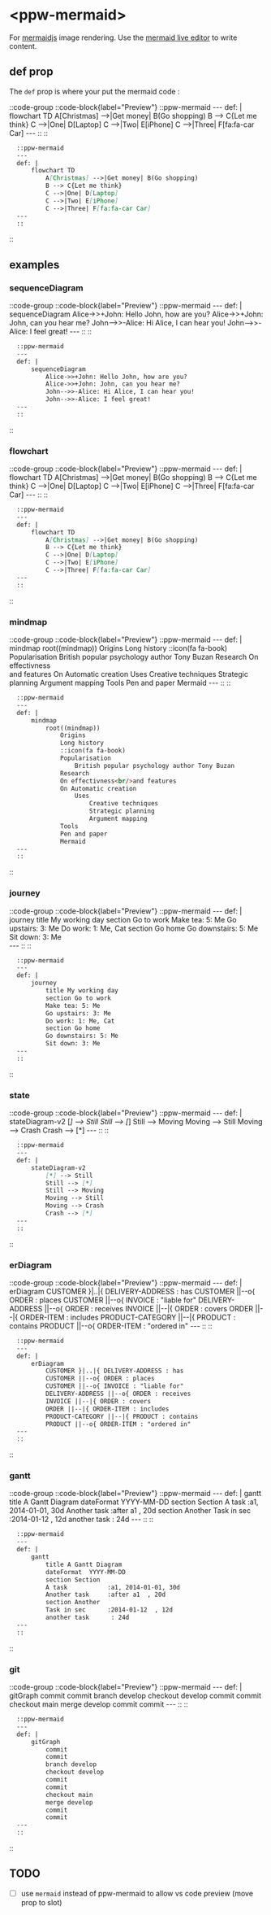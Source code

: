 # \<ppw-mermaid\>

For [mermaidjs](https://mermaid.js.org/) image rendering.
Use the  [mermaid live editor](https://mermaid.live/) to write content.


## def prop

The `def` prop is where your put the mermaid code :

::code-group
  ::code-block{label="Preview"}
    ::ppw-mermaid
    ---
    def: |
        flowchart TD
            A[Christmas] -->|Get money| B(Go shopping)
            B --> C{Let me think}
            C -->|One| D[Laptop]
            C -->|Two| E[iPhone]
            C -->|Three| F[fa:fa-car Car]
    ---
    ::
  ::
  
  ```markdown [Code]
    ::ppw-mermaid
    ---
    def: |
        flowchart TD
            A[Christmas] -->|Get money| B(Go shopping)
            B --> C{Let me think}
            C -->|One| D[Laptop]
            C -->|Two| E[iPhone]
            C -->|Three| F[fa:fa-car Car]
    ---
    ::
  ```
::


## examples


### sequenceDiagram

::code-group
  ::code-block{label="Preview"}
    ::ppw-mermaid
    ---
    def: |
        sequenceDiagram
            Alice->>+John: Hello John, how are you?
            Alice->>+John: John, can you hear me?
            John-->>-Alice: Hi Alice, I can hear you!
            John-->>-Alice: I feel great!
    ---
    ::
  ::
  
  ```markdown [Code]
    ::ppw-mermaid
    ---
    def: |
        sequenceDiagram
            Alice->>+John: Hello John, how are you?
            Alice->>+John: John, can you hear me?
            John-->>-Alice: Hi Alice, I can hear you!
            John-->>-Alice: I feel great!
    ---
    ::
  ```
::

### flowchart

::code-group
  ::code-block{label="Preview"}
    ::ppw-mermaid
    ---
    def: |
        flowchart TD
            A[Christmas] -->|Get money| B(Go shopping)
            B --> C{Let me think}
            C -->|One| D[Laptop]
            C -->|Two| E[iPhone]
            C -->|Three| F[fa:fa-car Car]
    ---
    ::
  ::
  
  ```markdown [Code]
    ::ppw-mermaid
    ---
    def: |
        flowchart TD
            A[Christmas] -->|Get money| B(Go shopping)
            B --> C{Let me think}
            C -->|One| D[Laptop]
            C -->|Two| E[iPhone]
            C -->|Three| F[fa:fa-car Car]
    ---
    ::
  ```
::


### mindmap

::code-group
  ::code-block{label="Preview"}
    ::ppw-mermaid
    ---
    def: |
        mindmap
            root((mindmap))
                Origins
                Long history
                ::icon(fa fa-book)
                Popularisation
                    British popular psychology author Tony Buzan
                Research
                On effectivness<br/>and features
                On Automatic creation
                    Uses
                        Creative techniques
                        Strategic planning
                        Argument mapping
                Tools
                Pen and paper
                Mermaid
    ---
    ::
  ::
  
  ```markdown [Code]
    ::ppw-mermaid
    ---
    def: |
        mindmap
            root((mindmap))
                Origins
                Long history
                ::icon(fa fa-book)
                Popularisation
                    British popular psychology author Tony Buzan
                Research
                On effectivness<br/>and features
                On Automatic creation
                    Uses
                        Creative techniques
                        Strategic planning
                        Argument mapping
                Tools
                Pen and paper
                Mermaid
    ---
    ::
  ```
::


### journey

::code-group
  ::code-block{label="Preview"}
    ::ppw-mermaid
    ---
    def: |
        journey
            title My working day
            section Go to work
            Make tea: 5: Me
            Go upstairs: 3: Me
            Do work: 1: Me, Cat
            section Go home
            Go downstairs: 5: Me
            Sit down: 3: Me    
    ---
    ::
  ::
  
  ```markdown [Code]
    ::ppw-mermaid
    ---
    def: |
        journey
            title My working day
            section Go to work
            Make tea: 5: Me
            Go upstairs: 3: Me
            Do work: 1: Me, Cat
            section Go home
            Go downstairs: 5: Me
            Sit down: 3: Me    
    ---
    ::
  ```
::


### state

::code-group
  ::code-block{label="Preview"}
    ::ppw-mermaid
    ---
    def: |
        stateDiagram-v2
            [*] --> Still
            Still --> [*]
            Still --> Moving
            Moving --> Still
            Moving --> Crash
            Crash --> [*]
    ---
    ::
  ::
  
  ```markdown [Code]
    ::ppw-mermaid
    ---
    def: |
        stateDiagram-v2
            [*] --> Still
            Still --> [*]
            Still --> Moving
            Moving --> Still
            Moving --> Crash
            Crash --> [*]
    ---
    ::
  ```
::


### erDiagram

::code-group
  ::code-block{label="Preview"}
    ::ppw-mermaid
    ---
    def: |
        erDiagram
            CUSTOMER }|..|{ DELIVERY-ADDRESS : has
            CUSTOMER ||--o{ ORDER : places
            CUSTOMER ||--o{ INVOICE : "liable for"
            DELIVERY-ADDRESS ||--o{ ORDER : receives
            INVOICE ||--|{ ORDER : covers
            ORDER ||--|{ ORDER-ITEM : includes
            PRODUCT-CATEGORY ||--|{ PRODUCT : contains
            PRODUCT ||--o{ ORDER-ITEM : "ordered in"
    ---
    ::
  ::
  
  ```markdown [Code]
    ::ppw-mermaid
    ---
    def: |
        erDiagram
            CUSTOMER }|..|{ DELIVERY-ADDRESS : has
            CUSTOMER ||--o{ ORDER : places
            CUSTOMER ||--o{ INVOICE : "liable for"
            DELIVERY-ADDRESS ||--o{ ORDER : receives
            INVOICE ||--|{ ORDER : covers
            ORDER ||--|{ ORDER-ITEM : includes
            PRODUCT-CATEGORY ||--|{ PRODUCT : contains
            PRODUCT ||--o{ ORDER-ITEM : "ordered in"
    ---
    ::
  ```
::



### gantt

::code-group
  ::code-block{label="Preview"}
    ::ppw-mermaid
    ---
    def: |
        gantt
            title A Gantt Diagram
            dateFormat  YYYY-MM-DD
            section Section
            A task           :a1, 2014-01-01, 30d
            Another task     :after a1  , 20d
            section Another
            Task in sec      :2014-01-12  , 12d
            another task      : 24d
    ---
    ::
  ::
  
  ```markdown [Code]
    ::ppw-mermaid
    ---
    def: |
        gantt
            title A Gantt Diagram
            dateFormat  YYYY-MM-DD
            section Section
            A task           :a1, 2014-01-01, 30d
            Another task     :after a1  , 20d
            section Another
            Task in sec      :2014-01-12  , 12d
            another task      : 24d
    ---
    ::
  ```
::


### git

::code-group
  ::code-block{label="Preview"}
    ::ppw-mermaid
    ---
    def: |
        gitGraph
            commit
            commit
            branch develop
            checkout develop
            commit
            commit
            checkout main
            merge develop
            commit
            commit
    ---
    ::
  ::
  
  ```markdown [Code]
    ::ppw-mermaid
    ---
    def: |
        gitGraph
            commit
            commit
            branch develop
            checkout develop
            commit
            commit
            checkout main
            merge develop
            commit
            commit
    ---
    ::
  ```
::

## TODO

* [ ] use `mermaid` instead of ppw-mermaid to allow vs code preview (move prop to slot)